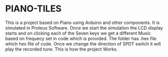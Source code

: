 # PIANO-TILES
This is a project based on Piano using Arduino and other components. It is simulated in Proteus Software. Once we start the simulation the LCD display starts and on clicking each of the Seven keys we get a different Music based on frequecy set in code which is provided. The folder has  .hex file which hex file of code. 
Once we change the direction of SPDT switch it will play the recorded tune.
This is how the project Works.

